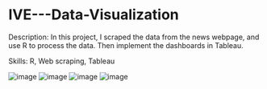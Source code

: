 # IVE---Data-Visualization
Description: In this project, I scraped the data from the news webpage, and use R to process the data. Then implement the dashboards in Tableau. 

Skills: R, Web scraping, Tableau<br>

![image](https://user-images.githubusercontent.com/86401891/126526466-8571617f-c4bc-40cf-a9b6-8363aef998ed.png)
![image](https://user-images.githubusercontent.com/86401891/126526561-9644d419-4b49-4e12-bf07-0251e0be3042.png)
![image](https://user-images.githubusercontent.com/86401891/126526722-0b6e5ef0-7d40-43a3-995a-00a2d7692bbb.png)
![image](https://user-images.githubusercontent.com/86401891/126526748-0e1226fd-49af-4107-8935-64857fb36b9c.png)
